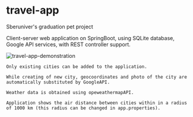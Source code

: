 # travel-app
Sberuniver's graduation pet project

Client-server web application on SpringBoot, using SQLite database, Google API services, with REST controller support.

![travel-app-demonstration](https://user-images.githubusercontent.com/101511051/164960274-ecb7ded0-4541-4ee9-ba3f-48b6c80bc2a1.gif)


    Only existing cities can be added to the application.

    While creating of new city, geocoordinates and photo of the city are automatically substituted by GoogleAPI.

    Weather data is obtained using opeweathermapAPI.

    Application shows the air distance between cities within in a radius of 1000 km (this radius can be changed in app.properties).


